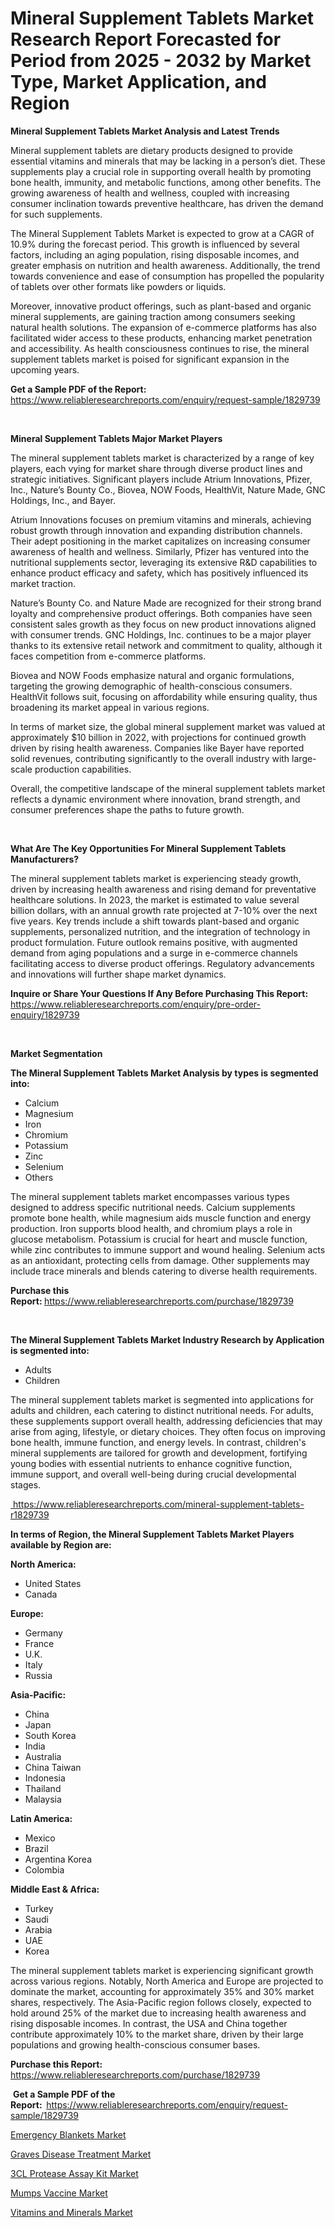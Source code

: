 <p><h1>Mineral Supplement Tablets Market Research Report Forecasted for Period from 2025 -  2032 by Market Type, Market Application, and Region</h1></p><p><strong>Mineral Supplement Tablets Market Analysis and Latest Trends</strong></p>
<p><p>Mineral supplement tablets are dietary products designed to provide essential vitamins and minerals that may be lacking in a person’s diet. These supplements play a crucial role in supporting overall health by promoting bone health, immunity, and metabolic functions, among other benefits. The growing awareness of health and wellness, coupled with increasing consumer inclination towards preventive healthcare, has driven the demand for such supplements.</p><p>The Mineral Supplement Tablets Market is expected to grow at a CAGR of 10.9% during the forecast period. This growth is influenced by several factors, including an aging population, rising disposable incomes, and greater emphasis on nutrition and health awareness. Additionally, the trend towards convenience and ease of consumption has propelled the popularity of tablets over other formats like powders or liquids. </p><p>Moreover, innovative product offerings, such as plant-based and organic mineral supplements, are gaining traction among consumers seeking natural health solutions. The expansion of e-commerce platforms has also facilitated wider access to these products, enhancing market penetration and accessibility. As health consciousness continues to rise, the mineral supplement tablets market is poised for significant expansion in the upcoming years.</p></p>
<p><strong>Get a Sample PDF of the Report:&nbsp;</strong> <a href="https://www.reliableresearchreports.com/enquiry/request-sample/1829739?utm_campaign=37&utm_medium=2&utm_source=Github&utm_content=ia&utm_term=08032025&utm_id=mineral-supplement-tablets">https://www.reliableresearchreports.com/enquiry/request-sample/1829739</a></p>
<p>&nbsp;</p>
<p><strong>Mineral Supplement Tablets Major Market Players</strong></p>
<p><p>The mineral supplement tablets market is characterized by a range of key players, each vying for market share through diverse product lines and strategic initiatives. Significant players include Atrium Innovations, Pfizer, Inc., Nature’s Bounty Co., Biovea, NOW Foods, HealthVit, Nature Made, GNC Holdings, Inc., and Bayer.</p><p>Atrium Innovations focuses on premium vitamins and minerals, achieving robust growth through innovation and expanding distribution channels. Their adept positioning in the market capitalizes on increasing consumer awareness of health and wellness. Similarly, Pfizer has ventured into the nutritional supplements sector, leveraging its extensive R&D capabilities to enhance product efficacy and safety, which has positively influenced its market traction.</p><p>Nature’s Bounty Co. and Nature Made are recognized for their strong brand loyalty and comprehensive product offerings. Both companies have seen consistent sales growth as they focus on new product innovations aligned with consumer trends. GNC Holdings, Inc. continues to be a major player thanks to its extensive retail network and commitment to quality, although it faces competition from e-commerce platforms.</p><p>Biovea and NOW Foods emphasize natural and organic formulations, targeting the growing demographic of health-conscious consumers. HealthVit follows suit, focusing on affordability while ensuring quality, thus broadening its market appeal in various regions.</p><p>In terms of market size, the global mineral supplement market was valued at approximately $10 billion in 2022, with projections for continued growth driven by rising health awareness. Companies like Bayer have reported solid revenues, contributing significantly to the overall industry with large-scale production capabilities.</p><p>Overall, the competitive landscape of the mineral supplement tablets market reflects a dynamic environment where innovation, brand strength, and consumer preferences shape the paths to future growth.</p></p>
<p>&nbsp;</p>
<p><strong>What Are The Key Opportunities For Mineral Supplement Tablets Manufacturers?</strong></p>
<p><p>The mineral supplement tablets market is experiencing steady growth, driven by increasing health awareness and rising demand for preventative healthcare solutions. In 2023, the market is estimated to value several billion dollars, with an annual growth rate projected at 7-10% over the next five years. Key trends include a shift towards plant-based and organic supplements, personalized nutrition, and the integration of technology in product formulation. Future outlook remains positive, with augmented demand from aging populations and a surge in e-commerce channels facilitating access to diverse product offerings. Regulatory advancements and innovations will further shape market dynamics.</p></p>
<p><strong>Inquire or Share Your Questions If Any Before Purchasing This Report:</strong> <a href="https://www.reliableresearchreports.com/enquiry/pre-order-enquiry/1829739?utm_campaign=37&utm_medium=2&utm_source=Github&utm_content=ia&utm_term=08032025&utm_id=mineral-supplement-tablets">https://www.reliableresearchreports.com/enquiry/pre-order-enquiry/1829739</a></p>
<p>&nbsp;</p>
<p><strong>Market Segmentation</strong></p>
<p><strong>The Mineral Supplement Tablets Market Analysis by types is segmented into:</strong></p>
<p><ul><li>Calcium</li><li>Magnesium</li><li>Iron</li><li>Chromium</li><li>Potassium</li><li>Zinc</li><li>Selenium</li><li>Others</li></ul></p>
<p><p>The mineral supplement tablets market encompasses various types designed to address specific nutritional needs. Calcium supplements promote bone health, while magnesium aids muscle function and energy production. Iron supports blood health, and chromium plays a role in glucose metabolism. Potassium is crucial for heart and muscle function, while zinc contributes to immune support and wound healing. Selenium acts as an antioxidant, protecting cells from damage. Other supplements may include trace minerals and blends catering to diverse health requirements.</p></p>
<p><strong>Purchase this Report:&nbsp;</strong><a href="https://www.reliableresearchreports.com/purchase/1829739?utm_campaign=37&utm_medium=2&utm_source=Github&utm_content=ia&utm_term=08032025&utm_id=mineral-supplement-tablets">https://www.reliableresearchreports.com/purchase/1829739</a></p>
<p>&nbsp;</p>
<p><strong>The Mineral Supplement Tablets Market Industry Research by Application is segmented into:</strong></p>
<p><ul><li>Adults</li><li>Children</li></ul></p>
<p><p>The mineral supplement tablets market is segmented into applications for adults and children, each catering to distinct nutritional needs. For adults, these supplements support overall health, addressing deficiencies that may arise from aging, lifestyle, or dietary choices. They often focus on improving bone health, immune function, and energy levels. In contrast, children's mineral supplements are tailored for growth and development, fortifying young bodies with essential nutrients to enhance cognitive function, immune support, and overall well-being during crucial developmental stages.</p></p>
<p><a href="https://www.reliableresearchreports.com/mineral-supplement-tablets-r1829739?utm_campaign=37&utm_medium=2&utm_source=Github&utm_content=ia&utm_term=08032025&utm_id=mineral-supplement-tablets">&nbsp;https://www.reliableresearchreports.com/mineral-supplement-tablets-r1829739</a></p>
<p><strong>In terms of Region, the Mineral Supplement Tablets Market Players available by Region are:</strong></p>
<p>
    <p> <strong> North America: </strong>
        <ul>
            <li>United States</li>
            <li>Canada</li>
        </ul>
        </p> 
    <p> <strong> Europe: </strong>
        <ul>
            <li>Germany</li>
            <li>France</li>
            <li>U.K.</li>
            <li>Italy</li>
            <li>Russia</li>
        </ul>
        </p> 
    <p> <strong> Asia-Pacific: </strong>
        <ul>
            <li>China</li>
            <li>Japan</li>
            <li>South Korea</li>
            <li>India</li>
            <li>Australia</li>
            <li>China Taiwan</li>
            <li>Indonesia</li>
            <li>Thailand</li>
            <li>Malaysia</li>
        </ul>
        </p> 
    <p> <strong> Latin America: </strong>
        <ul>
            <li>Mexico</li>
            <li>Brazil</li>
            <li>Argentina Korea</li>
            <li>Colombia</li>
        </ul>
        </p> 
    <p> <strong> Middle East & Africa: </strong>
        <ul>
            <li>Turkey</li>
            <li>Saudi</li>
            <li>Arabia</li>
            <li>UAE</li>
            <li>Korea</li>
        </ul>
    </p>
    </p>
<p><p>The mineral supplement tablets market is experiencing significant growth across various regions. Notably, North America and Europe are projected to dominate the market, accounting for approximately 35% and 30% market shares, respectively. The Asia-Pacific region follows closely, expected to hold around 25% of the market due to increasing health awareness and rising disposable incomes. In contrast, the USA and China together contribute approximately 10% to the market share, driven by their large populations and growing health-conscious consumer bases.</p></p>
<p><strong>Purchase this Report: </strong><a href="https://www.reliableresearchreports.com/purchase/1829739?utm_campaign=37&utm_medium=2&utm_source=Github&utm_content=ia&utm_term=08032025&utm_id=mineral-supplement-tablets">https://www.reliableresearchreports.com/purchase/1829739</a></p>
<p>&nbsp;<strong>Get a Sample PDF of the Report:&nbsp;&nbsp;</strong><a href="https://www.reliableresearchreports.com/enquiry/request-sample/1829739?utm_campaign=37&utm_medium=2&utm_source=Github&utm_content=ia&utm_term=08032025&utm_id=mineral-supplement-tablets">https://www.reliableresearchreports.com/enquiry/request-sample/1829739</a></p>
<p><strong></strong></p>
<p><p><a href="https://github.com/molayrabeta/Market-Research-Report-List-1/blob/main/emergency-blankets-market.md?utm_campaign=37&utm_medium=2&utm_source=Github&utm_content=ia&utm_term=08032025&utm_id=mineral-supplement-tablets">Emergency Blankets Market</a></p><p><a href="https://github.com/lecaneidreks/Market-Research-Report-List-1/blob/main/graves-disease-treatment-market.md?utm_campaign=37&utm_medium=2&utm_source=Github&utm_content=ia&utm_term=08032025&utm_id=mineral-supplement-tablets">Graves Disease Treatment Market</a></p><p><a href="https://github.com/porstheftyux/Market-Research-Report-List-1/blob/main/3cl-protease-assay-kit-market.md?utm_campaign=37&utm_medium=2&utm_source=Github&utm_content=ia&utm_term=08032025&utm_id=mineral-supplement-tablets">3CL Protease Assay Kit Market</a></p><p><a href="https://github.com/rigelciara0p/Market-Research-Report-List-1/blob/main/mumps-vaccine-market.md?utm_campaign=37&utm_medium=2&utm_source=Github&utm_content=ia&utm_term=08032025&utm_id=mineral-supplement-tablets">Mumps Vaccine Market</a></p><p><a href="https://github.com/dukawashviro/Market-Research-Report-List-1/blob/main/vitamins-and-minerals-market.md?utm_campaign=37&utm_medium=2&utm_source=Github&utm_content=ia&utm_term=08032025&utm_id=mineral-supplement-tablets">Vitamins and Minerals Market</a></p></p>
